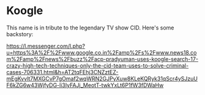 # Koogle

This name is in tribute to the legendary TV show CID. Here's some backstory:

https://l.messenger.com/l.php?u=https%3A%2F%2Fwww.google.co.in%2Famp%2Fs%2Fwww.news18.com%2Famp%2Fnews%2Fbuzz%2Facp-pradyuman-uses-koogle-search-17-crazy-high-tech-techniques-only-the-cid-team-uses-to-solve-criminal-cases-706331.html&h=AT2tqFEhj3CNZztEZ-mEgKvvlt7MXGCvP7gOmaf2wqWRN2GJPyXuw8KLeKQRyk31qScr4ySJzuUF6kZG6w43WjfyDG-li3IyFAJj_MeotT-twkYxLt6P1fW3fDWaHw 
